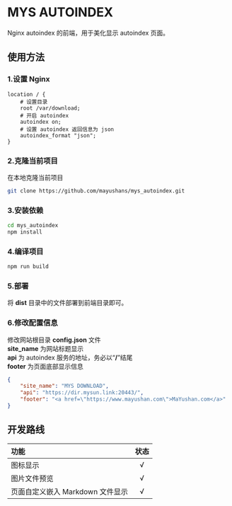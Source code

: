 # MYS AUTOINDEX
Nginx autoindex 的前端，用于美化显示 autoindex 页面。

## 使用方法
### 1.设置 Nginx
```
location / {
    # 设置目录
    root /var/download;
    # 开启 autoindex
    autoindex on;
    # 设置 autoindex 返回信息为 json
    autoindex_format "json";
}
```
### 2.克隆当前项目
在本地克隆当前项目
```bash
git clone https://github.com/mayushans/mys_autoindex.git
```
### 3.安装依赖
```bash
cd mys_autoindex
npm install
```
### 4.编译项目
```bash
npm run build
```
### 5.部署
将 __dist__ 目录中的文件部署到前端目录即可。
### 6.修改配置信息
修改网站根目录 __config.json__ 文件  
__site_name__ 为网站标题显示  
__api__ 为 autoindex 服务的地址，务必以“__/__”结尾  
__footer__ 为页面底部显示信息
```json
{
    "site_name": "MYS DOWNLOAD",
    "api": "https://dir.mysun.link:20443/",
    "footer": "<a href=\"https://www.mayushan.com\">MaYushan.com</a>"
}
```
## 开发路线
| 功能 | 状态 |
| :- | :-: |
| 图标显示 | √ |
| 图片文件预览 | √ |
| 页面自定义嵌入 Markdown 文件显示 | √ |